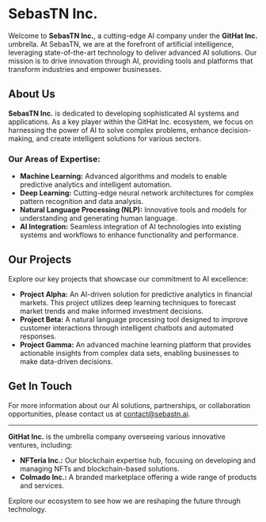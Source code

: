 # SebasTN Inc.

Welcome to **SebasTN Inc.**, a cutting-edge AI company under the **GitHat Inc.** umbrella. At SebasTN, we are at the forefront of artificial intelligence, leveraging state-of-the-art technology to deliver advanced AI solutions. Our mission is to drive innovation through AI, providing tools and platforms that transform industries and empower businesses.

## About Us

**SebasTN Inc.** is dedicated to developing sophisticated AI systems and applications. As a key player within the GitHat Inc. ecosystem, we focus on harnessing the power of AI to solve complex problems, enhance decision-making, and create intelligent solutions for various sectors.

### Our Areas of Expertise:
- **Machine Learning:** Advanced algorithms and models to enable predictive analytics and intelligent automation.
- **Deep Learning:** Cutting-edge neural network architectures for complex pattern recognition and data analysis.
- **Natural Language Processing (NLP):** Innovative tools and models for understanding and generating human language.
- **AI Integration:** Seamless integration of AI technologies into existing systems and workflows to enhance functionality and performance.

## Our Projects

Explore our key projects that showcase our commitment to AI excellence:

- **Project Alpha:** An AI-driven solution for predictive analytics in financial markets. This project utilizes deep learning techniques to forecast market trends and make informed investment decisions.
- **Project Beta:** A natural language processing tool designed to improve customer interactions through intelligent chatbots and automated responses.
- **Project Gamma:** An advanced machine learning platform that provides actionable insights from complex data sets, enabling businesses to make data-driven decisions.

## Get In Touch

For more information about our AI solutions, partnerships, or collaboration opportunities, please contact us at [contact@sebastn.ai](mailto:contact@sebastn.ai).

---

**GitHat Inc.** is the umbrella company overseeing various innovative ventures, including:

- **NFTeria Inc.:** Our blockchain expertise hub, focusing on developing and managing NFTs and blockchain-based solutions.
- **Colmado Inc.:** A branded marketplace offering a wide range of products and services.

Explore our ecosystem to see how we are reshaping the future through technology.

